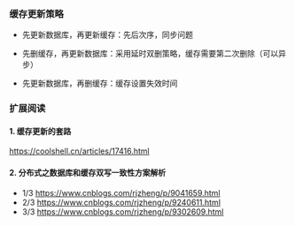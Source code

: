 ### 缓存更新策略

+ 先更新数据库，再更新缓存：先后次序，同步问题

+ 先删缓存，再更新数据库：采用延时双删策略，缓存需要第二次删除（可以异步）

+ 先更新数据库，再删缓存：缓存设置失效时间

### 扩展阅读
#### 1. 缓存更新的套路
https://coolshell.cn/articles/17416.html
#### 2. 分布式之数据库和缓存双写一致性方案解析
+ 1/3 https://www.cnblogs.com/rjzheng/p/9041659.html
+ 2/3 https://www.cnblogs.com/rjzheng/p/9240611.html
+ 3/3 https://www.cnblogs.com/rjzheng/p/9302609.html

